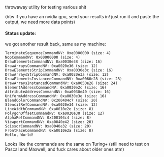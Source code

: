 ﻿throwaway utility for testing various shit

(btw if you have an nvidia gpu, send your results in! just run it and paste the output, we need more data points)

#### Status update:
we got another result back, same as my machine:

```
TerminateSequenceCommandNV: 0xe0000000 (size: 4)
NopCommandNV: 0x00000000 (size: 4)
DrawElementsCommandNV: 0xa0030e38 (size: 16)
DrawArraysCommandNV: 0xa0020e36 (size: 12)
DrawElementsStripCommandNV: 0xa0030e3c (size: 16)
DrawArraysStripCommandNV: 0xa0020e3a (size: 12)
DrawElementsInstancedCommandNV: 0xa0060e28 (size: 28)
DrawArraysInstancedCommandNV: 0xa0050e26 (size: 24)
ElementAddressCommandNV: 0xa0030e2c (size: 16)
AttributeAddressCommandNV: 0xa0030e40 (size: 16)
UniformAddressCommandNV: 0xa0030e3e (size: 16)
BlendColorCommandNV: 0x200404c7 (size: 20)
StencilRefCommandNV: 0xa0020e34 (size: 12)
LineWidthCommandNV: 0xa0010e2e (size: 8)
PolygonOffsetCommandNV: 0xa0020e30 (size: 12)
AlphaRefCommandNV: 0x200104c4 (size: 8)
ViewportCommandNV: 0xa0040e42 (size: 20)
ScissorCommandNV: 0xa0040e32 (size: 20)
FrontFaceCommandNV: 0xa0010e2a (size: 8)
Hello, World!
```

Looks like the commands are the same on Turing+ (still need to test on Pascal and Maxwell, and fuck cares about older ones atm)